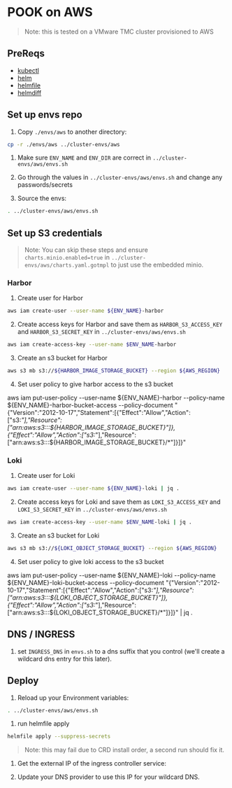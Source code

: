 # POOK on AWS

> Note: this is tested on a VMware TMC cluster provisioned to AWS

## PreReqs

* [kubectl](https://kubernetes.io)
* [helm](https://helm.sh/docs/using_helm/#quickstart-guide)
* [helmfile](https://github.com/roboll/helmfile#installation)
* [helmdiff](https://github.com/databus23/helm-diff#install)

## Set up envs repo

1. Copy `./envs/aws` to another directory:

  ```bash
  cp -r ./envs/aws ../cluster-envs/aws
  ```

1. Make sure `ENV_NAME` and `ENV_DIR` are correct in `../cluster-envs/aws/envs.sh`

1. Go through the values in `../cluster-envs/aws/envs.sh` and change any passwords/secrets

1. Source the envs:

  ```bash
  . ../cluster-envs/aws/envs.sh
  ```


## Set up S3 credentials

> Note: You can skip these steps and ensure `charts.minio.enabled=true` in `../cluster-envs/aws/charts.yaml.gotmpl` to just use the embedded minio.

### Harbor

1. Create user for Harbor

  ```bash
  aws iam create-user --user-name ${ENV_NAME}-harbor
  ```

2. Create access keys for Harbor and save them as `HARBOR_S3_ACCESS_KEY` and `HARBOR_S3_SECRET_KEY` in `../cluster-envs/aws/envs.sh`
  ```bash
  aws iam create-access-key --user-name $ENV_NAME-harbor
  ```

3. Create an s3 bucket for Harbor
  ```bash
  aws s3 mb s3://${HARBOR_IMAGE_STORAGE_BUCKET} --region ${AWS_REGION}
  ```

4. Set user policy to give harbor access to the s3 bucket

aws iam put-user-policy --user-name ${ENV_NAME}-harbor --policy-name ${ENV_NAME}-harbor-bucket-access --policy-document "{\"Version\":\"2012-10-17\",\"Statement\":[{\"Effect\":\"Allow\",\"Action\":[\"s3:*\"],\"Resource\":[\"arn:aws:s3:::${HARBOR_IMAGE_STORAGE_BUCKET}\"]},{\"Effect\":\"Allow\",\"Action\":[\"s3:*\"],\"Resource\":[\"arn:aws:s3:::${HARBOR_IMAGE_STORAGE_BUCKET}/*\"]}]}"

### Loki

1. Create user for Loki

  ```bash
  aws iam create-user --user-name ${ENV_NAME}-loki | jq .
  ```

2. Create access keys for Loki and save them as `LOKI_S3_ACCESS_KEY` and `LOKI_S3_SECRET_KEY` in `../cluster-envs/aws/envs.sh`

  ```bash
  aws iam create-access-key --user-name $ENV_NAME-loki | jq .
  ```

3. Create an s3 bucket for Loki
  ```bash
  aws s3 mb s3://${LOKI_OBJECT_STORAGE_BUCKET} --region ${AWS_REGION}
  ```

4. Set user policy to give loki access to the s3 bucket

aws iam put-user-policy --user-name ${ENV_NAME}-loki --policy-name ${ENV_NAME}-loki-bucket-access --policy-document "{\"Version\":\"2012-10-17\",\"Statement\":[{\"Effect\":\"Allow\",\"Action\":[\"s3:*\"],\"Resource\":[\"arn:aws:s3:::${LOKI_OBJECT_STORAGE_BUCKET}\"]},{\"Effect\":\"Allow\",\"Action\":[\"s3:*\"],\"Resource\":[\"arn:aws:s3:::${LOKI_OBJECT_STORAGE_BUCKET}/*\"]}]}" | jq .

## DNS / INGRESS

1. set `INGRESS_DNS` in `envs.sh` to a dns suffix that you control (we'll create a wildcard dns entry for this later).

## Deploy

1. Reload up your Environment variables:

  ```bash
  . ../cluster-envs/aws/envs.sh
  ```

1. run helmfile apply

  ```bash
  helmfile apply --suppress-secrets
  ```

  > Note: this may fail due to CRD install order, a second run should fix it.


1. Get the external IP of the ingress controller service:

1. Update your DNS provider to use this IP for your wildcard DNS.